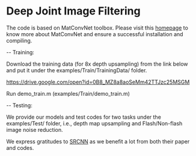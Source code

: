 # Deep Joint Image Filtering

The code is based on MatConvNet toolbox. Please visit this [homepage](http://www.vlfeat.org/matconvnet) to know more about MatConvNet and ensure a successful installation and compiling.

-- Training:

Download the training data (for 8x depth upsampling) from the link below and put it under the examples/Train/TrainingData/ folder.

https://drive.google.com/open?id=0B8_MZ8a8aoSeMm42TTJzc25MSGM

Run demo_train.m (examples/Train/demo_train.m)

-- Testing:

We provide our models and test codes for two tasks under the examples/Test/ folder, i.e., depth map upsampling and Flash/Non-flash image noise reduction.

We express gratitudes to [SRCNN](http://mmlab.ie.cuhk.edu.hk/projects/SRCNN.html) as we benefit a lot from both their paper and codes.
